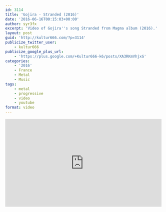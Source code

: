 ```yaml
---
id: 3114
title: 'Gojira - Stranded (2016)'
date: '2016-06-16T00:15:03+00:00'
author: syr3fx
excerpt: 'Video of Gojira''s song Stranded from Magma album (2016).'
layout: post
guid: 'http://kultur666.com/?p=3114'
publicize_twitter_user:
    - kultur666
publicize_google_plus_url:
    - 'https://plus.google.com/+Kultur666-k6/posts/XA3RKmVhjxG'
categories:
    - '2016'
    - France
    - Metal
    - Music
tags:
    - metal
    - progressive
    - video
    - youtube
format: video
---
```


<iframe allow="accelerometer; autoplay; clipboard-write; encrypted-media; gyroscope; picture-in-picture; web-share" allowfullscreen="" frameborder="0" height="281" loading="lazy" src="https://www.youtube.com/embed/FNdC_3LR2AI?feature=oembed" title="Gojira - Stranded [OFFICIAL VIDEO]" width="500"></iframe>